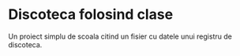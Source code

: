 # Discoteca folosind clase

Un proiect simplu de scoala citind un fisier cu datele unui registru de discoteca.
